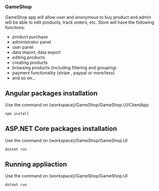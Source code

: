 ### GameShop

GameShop app will allow user and anonymous to buy product and admin will be able to edit products, track orders, etc.
Store will have the following functions:
- product purchase
- administrator panel
- user panel
- data import, data export
-  editing products
- creating products
- browsing products (including filtering and grouping)
- payment functionality (stripe , paypal or more/less)
- and so on...

## Angular packages installation

Use the command on {workspace}/GameShop/GameShop.UI/ClientApp

```bash
npm install 
```

## ASP.NET Core packages installation

Use the command on {workspace}/GameShop/GameShop.UI

```bash
dotnet run
```

## Running appliaction

Use the command on {workspace}/GameShop/GameShop.UI

```bash
dotnet run
```
